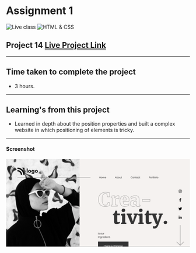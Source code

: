 # Assignment 1

![Live class](https://img.shields.io/badge/LIVE--CLASS-PROJECT--14-lightgrey)
![HTML & CSS](https://img.shields.io/badge/HTML-CSS-orange)




## Project 14 [Live Project Link](https://js-bootcamp-project-14.netlify.app/)
---
## Time taken to complete the project

-   3 hours.
---
## Learning's from this project
 -   Learned in depth about the position properties and built a complex website in which positioning of elements is tricky.

---



#### Screenshot

![Desktop](./screenshot/Screenshot%202022-09-09%20201706.png)